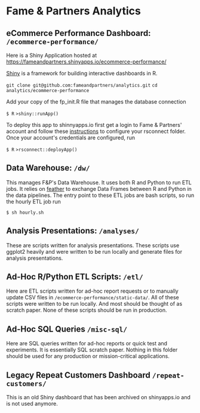 # Fame & Partners Analytics

## eCommerce Performance Dashboard: `/ecommerce-performance/`
Here is a Shiny Application hosted at https://fameandpartners.shinyapps.io/ecommerce-performance/

[Shiny](https://shiny.rstudio.com/) is a framework for building interactive dashboards in R.  

`git clone git@github.com:fameandpartners/analytics.git`
`cd analytics/ecommerce-performance`

Add your copy of the fp_init.R file that manages the database connection

`$ R`
`>shiny::runApp()`

To deploy this app to shinnyapps.io first get a login to Fame & Partners' account and follow these [instructions](https://shiny.rstudio.com/articles/shinyapps.html) to configure your rsconnect folder.  Once your account's credentials are configured, run

`$ R`
`>rsconnect::deployApp()`

## Data Warehouse: `/dw/`
This manages F&P's Data Warehouse.  It uses both R and Python to run ETL jobs.  It relies on [feather](https://github.com/wesm/feather) to exchange Data Frames between R and Python in the data pipelines.  The entry point to these ETL jobs are bash scripts, so run the hourly ETL job run

`$ sh hourly.sh`

## Analysis Presentations: `/analyses/`
These are scripts written for analysis presentations.  These scripts use ggplot2 heavily and were written to be run locally and generate files for analysis presentations.

## Ad-Hoc R/Python ETL Scripts: `/etl/`
Here are ETL scripts written for ad-hoc report requests or to manually update CSV files in `/ecommerce-performance/static-data/`.  All of these scripts were written to be run locally.  And most should be thought of as scratch paper.  None of these scripts should be run in production.

## Ad-Hoc SQL Queries `/misc-sql/`
Here are SQL queries written for ad-hoc reports or quick test and experiments. It is essentially SQL scratch paper. Nothing in this folder should be used for any production or mission-critical applications.

## Legacy Repeat Customers Dashboard `/repeat-customers/`
This is an old Shiny dashboard that has been archived on shinyapps.io and is not used anymore.
